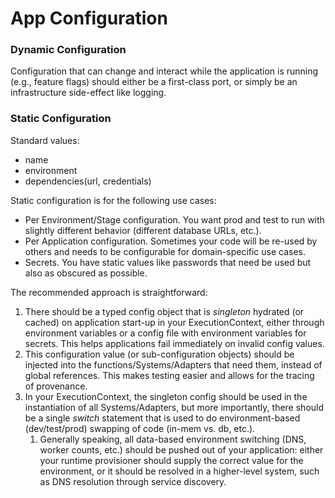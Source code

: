 # App Configuration

### Dynamic Configuration

Configuration that can change and interact while the application is running \(e.g., feature flags\) should either be a first-class port, or simply be an infrastructure side-effect like logging.

### Static Configuration

Standard values:

* name
* environment
* dependencies\(url, credentials\)

Static configuration is for the following use cases:

* Per Environment/Stage configuration.  You want prod and test to run with slightly different behavior \(different database URLs, etc.\).
* Per Application configuration.  Sometimes your code will be re-used by others and needs to be configurable for domain-specific use cases.
* Secrets.  You have static values like passwords that need be used but also as obscured as possible.

The recommended approach is straightforward:

1. There should be a typed config object that is _singleton_ hydrated \(or cached\) on application start-up in your ExecutionContext, either through environment variables or a config file with environment variables for secrets.  This helps applications fail immediately on invalid config values.
2. This configuration value \(or sub-configuration objects\) should be injected into the functions/Systems/Adapters that need them, instead of global references.  This makes testing easier and allows for the tracing of provenance.
3. In your ExecutionContext, the singleton config should be used in the instantiation of all Systems/Adapters, but more importantly, there should be a single _switch_ statement that is used to do environment-based \(dev/test/prod\) swapping of code \(in-mem vs. db, etc.\).
   1. Generally speaking, all data-based environment switching \(DNS, worker counts, etc.\) should be pushed out of your application: either your runtime provisioner should supply the correct value for the environment, or it should be resolved in a higher-level system, such as DNS resolution through service discovery.

#### 

